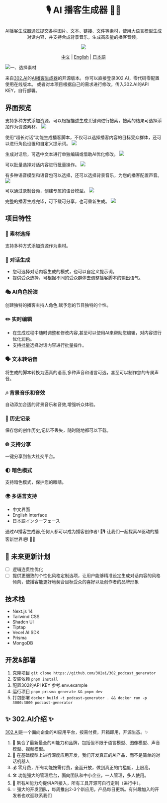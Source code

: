 # <p align="center">🎙️ AI 播客生成器 🚀✨</p>

<p align="center">AI播客生成器通过提交各种图片、文本、链接、文件等素材，使用大语言模型生成对话内容，并支持合成背景音乐，生成高质量的播客音频。</p>

<p align="center"><a href="https://302.ai/tools/podcast/" target="blank"><img src="https://file.302ai.cn/gpt/imgs/github/302_badge.png" /></a></p >

<p align="center"><a href="README_zh.md">中文</a> | <a href="README.md">English</a> | <a href="README_ja.md">日本語</a></p>

![一、选择素材](docs/播客生成器.png)      

来自[302.AI](https://302.ai)的[AI播客生成器](https://302.ai/tools/podcast/)的开源版本。
你可以直接登录302.AI，零代码零配置使用在线版本。
或者对本项目根据自己的需求进行修改，传入302.AI的API KEY，自行部署。

## 界面预览
支持多种方式添加资源，可以根据描述生成关键词进行搜索，搜索的结果可选择添加作为资源素材。
![](docs/302_Podcast_Generator_screenshot_07.png)     

使用“超长对话”功能生成播客脚本，不仅可以选择播客内容的目标受众群体，还可以进行角色设置和自定义提示词。
![](docs/302_Podcast_Generator_screenshot_01.png)      

生成对话后，可选中文本进行单独编辑或借助AI优化修改。
![](docs/302_Podcast_Generator_screenshot_02.PNG)

可以批量选择对话内容进行批量操作。
![](docs/302_Podcast_Generator_screenshot_03.png)    

有多种语音模型和语音包可以选择，还可以选择背景音乐，为您的播客配置声音。
![](docs/302_Podcast_Generator_screenshot_04.png)    

可以通过录制音频，创建专属的语音模型。
![](docs/302_Podcast_Generator_screenshot_05.png)    

完整的播客生成完毕，可下载可分享，也可重新生成。
![](docs/302_Podcast_Generator_screenshot_06.png)       

## 项目特性
### 🎯 素材选择
  支持多种方式添加资源作为素材。
### 📝 对话生成
- 您可选择对话内容生成的模式，也可以自定义提示词。
- 提供受众选择，可根据不同的受众群体去调整播客脚本的输出语气。
### 🎭 AI角色扮演
  创建独特的播客主持人角色,赋予您的节目独特的个性。
### ✏️ 实时编辑
- 在生成过程中随时调整和修改内容,甚至可以使用AI来帮助您编辑，对内容进行优化润色。
- 支持批量选择对话内容进行批量操作。  
### 🗣️ 文本转语音
  将生成的脚本转换为逼真的语音,多种声音和语言可选，甚至可以制作您的专属声音。
### 🎶 背景音乐和音效
  自动添加合适的背景音乐和音效,增强听众体验。
### 📜 历史记录
  保存您的创作历史,记忆不丢失，随时随地都可以下载。
### 🌐 支持分享
  一键分享到各大社交平台。
### 🌓 暗色模式
  支持暗色模式，保护您的眼睛。
### 🌍 多语言支持
  - 中文界面
  - English Interface
  - 日本語インターフェース


通过AI播客生成器,任何人都可以成为播客创作者! 🎉🎙️ 让我们一起探索AI驱动的播客新世界吧! 🌟🚀

## 🚩 未来更新计划
- [ ] 逻辑连贯性优化
- [ ] 提供更细致的个性化风格定制选项，让用户能够精准设定生成对话内容的风格倾向，使播客能更好地契合目标受众的喜好以及创作者的品牌形象
  
## 技术栈
- Next.js 14
- Tailwind CSS
- Shadcn UI
- Tiptap
- Vecel AI SDK
- Prisma
- MongoDB

## 开发&部署
1. 克隆项目 `git clone https://github.com/302ai/302_podcast_generator`
2. 安装依赖 `pnpm install`
3. 配置302的API KEY 参考.env.example
4. 运行项目 `pnpm prisma generate && pnpm dev`
5. 打包部署 `docker build -t podcast-generator . && docker run -p 3000:3000 podcast-generator`


## ✨ 302.AI介绍 ✨
[302.AI](https://302.ai)是一个面向企业的AI应用平台，按需付费，开箱即用，开源生态。✨
1. 🧠 集合了最新最全的AI能力和品牌，包括但不限于语言模型、图像模型、声音模型、视频模型。
2. 🚀 在基础模型上进行深度应用开发，我们开发真正的AI产品，而不是简单的对话机器人
3. 💰 零月费，所有功能按需付费，全面开放，做到真正的门槛低，上限高。
4. 🛠 功能强大的管理后台，面向团队和中小企业，一人管理，多人使用。
5. 🔗 所有AI能力均提供API接入，所有工具开源可自行定制（进行中）。
6. 💡 强大的开发团队，每周推出2-3个新应用，产品每日更新。有兴趣加入的开发者也欢迎联系我们

